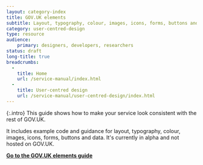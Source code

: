 ```yaml
---
layout: category-index
title: GOV.UK elements
subtitle: Layout, typography, colour, images, icons, forms, buttons and data
category: user-centred-design
type: resource
audience:
    primary: designers, developers, researchers
status: draft
long-title: true
breadcrumbs:
  -
    title: Home
    url: /service-manual/index.html
  -
    title: User-centred design
    url: /service-manual/user-centred-design/index.html
---
```


{:.intro}
This guide shows how to make your service look consistent with the rest of GOV.UK.

It includes example code and guidance for layout, typography, colour, images, icons, forms, buttons and data.
It's currently in alpha and not hosted on GOV.UK.

<p><strong><a href="http://govuk-elements.herokuapp.com/" rel="external">Go to the GOV.UK elements guide</a></strong></p>
